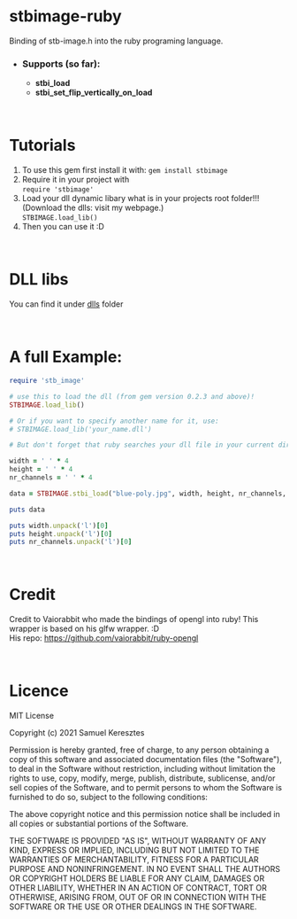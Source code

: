 # stbimage-ruby      



Binding of stb-image.h into the ruby programing language.

* ### Supports (so far): ###  
  * **stbi_load**
  * **stbi_set_flip_vertically_on_load**

<br>

# Tutorials

1. To use this gem first install it with:
`gem install stbimage`
2. Require it in your project with\
`require 'stbimage'`
3. Load your dll dynamic libary what is in your projects root folder!!! (Download the dlls: visit my webpage.)\
`STBIMAGE.load_lib()`
4. Then you can use it :D

<br>

# DLL libs

You can find it under [dlls](dlls) folder

<br>

# A full Example:

```ruby
require 'stb_image'

# use this to load the dll (from gem version 0.2.3 and above)!
STBIMAGE.load_lib() 

# Or if you want to specify another name for it, use: 
# STBIMAGE.load_lib('your_name.dll')

# But don't forget that ruby searches your dll file in your current directory!

width = ' ' * 4
height = ' ' * 4
nr_channels = ' ' * 4

data = STBIMAGE.stbi_load("blue-poly.jpg", width, height, nr_channels, 0)

puts data

puts width.unpack('l')[0]
puts height.unpack('l')[0]
puts nr_channels.unpack('l')[0]
```

<br>

# Credit

Credit to Vaiorabbit who made the bindings of opengl into ruby! This wrapper is based on his glfw wrapper. :D \
His repo: https://github.com/vaiorabbit/ruby-opengl

<br>

# Licence

MIT License

Copyright (c) 2021 Samuel Keresztes

Permission is hereby granted, free of charge, to any person obtaining a copy
of this software and associated documentation files (the "Software"), to deal
in the Software without restriction, including without limitation the rights
to use, copy, modify, merge, publish, distribute, sublicense, and/or sell
copies of the Software, and to permit persons to whom the Software is
furnished to do so, subject to the following conditions:

The above copyright notice and this permission notice shall be included in all
copies or substantial portions of the Software.

THE SOFTWARE IS PROVIDED "AS IS", WITHOUT WARRANTY OF ANY KIND, EXPRESS OR
IMPLIED, INCLUDING BUT NOT LIMITED TO THE WARRANTIES OF MERCHANTABILITY,
FITNESS FOR A PARTICULAR PURPOSE AND NONINFRINGEMENT. IN NO EVENT SHALL THE
AUTHORS OR COPYRIGHT HOLDERS BE LIABLE FOR ANY CLAIM, DAMAGES OR OTHER
LIABILITY, WHETHER IN AN ACTION OF CONTRACT, TORT OR OTHERWISE, ARISING FROM,
OUT OF OR IN CONNECTION WITH THE SOFTWARE OR THE USE OR OTHER DEALINGS IN THE
SOFTWARE.

